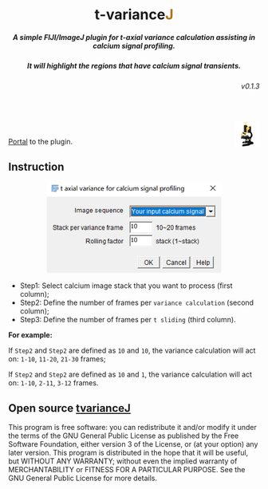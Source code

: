 <p>
<h1 align="center">t-variance<font color="#b07219">J</font></h1>
<h5 align="center">A simple FIJI/ImageJ plugin for t-axial variance calculation assisting in calcium signal profiling.</h5>
<h5 align="center">It will highlight the regions that have calcium signal transients.</h5>
<h6 align="right">v0.1.3</h6>
</p>
<br>

<p>
<img src='./imgs/imagej-128.png' align="right" width=50>
</p>
<br>

[Portal]() to the plugin.


## Instruction

<p align="center">
<img src='./imgs/splash4tvarianceJ.png' width=350>
</p>

- Step1: Select calcium image stack that you want to process (first column);
- Step2: Define the number of frames per `variance calculation` (second column);
- Step3: Define the number of frames per `t sliding` (third column).

**For example:**


If `Step2` and `Step2` are defined as `10` and `10`, the variance calculation will act on: `1-10`, `11-20`, `21-30` frames;

If `Step2` and `Step2` are defined as `10` and `1`, the variance calculation will act on: `1-10`, `2-11`, `3-12` frames.


## Open source [tvarianceJ](https://github.com/WeisongZhao/tvarianceJ)
This program is free software: you can redistribute it and/or modify it under the terms of the GNU General Public License as published by the Free Software Foundation, either version 3 of the License, or (at your option) any later version. This program is distributed in the hope that it will be useful, but WITHOUT ANY WARRANTY; without even the implied warranty of MERCHANTABILITY or FITNESS FOR A PARTICULAR PURPOSE. See the GNU General Public License for more details.